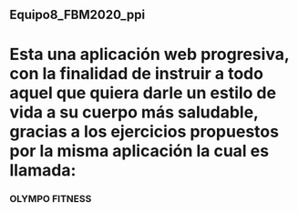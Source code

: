 
## Equipo8_FBM2020_ppi

# Esta una aplicación web progresiva, con la finalidad de instruir a todo aquel que quiera darle un estilo de vida a su cuerpo más saludable, gracias a los ejercicios propuestos por la misma aplicación la cual es llamada:

### OLYMPO FITNESS
